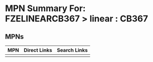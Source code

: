 



# MPN Summary For: FZELINEARCB367 > linear : CB367

## MPNs
  

|MPN|Direct Links|Search Links|
| :--- | :--- | :--- |
||||
